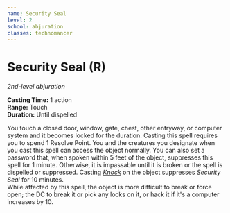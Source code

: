 ```yaml
---
name: Security Seal
level: 2
school: abjuration
classes: technomancer
---
```


# Security Seal (R) 
_2nd-level abjuration_ 

**Casting Time:** 1 action   
**Range:** Touch   
**Duration:** Until dispelled 

You touch a closed door, window, gate, chest, other entryway, or computer system and it becomes locked for the duration. Casting this spell requires you to spend 1 Resolve Point. You and the creatures you designate when you cast this spell can access the object normally. You can also set a password that, when spoken within 5 feet of the object, suppresses this spell for 1 minute. Otherwise, it is impassable until it is broken or the spell is dispelled or suppressed. Casting [_Knock_](knock.md) on the object suppresses _Security Seal_ for 10 minutes.    
While affected by this spell, the object is more difficult to break or force open; the DC to break it or pick any locks on it, or hack it if it's a computer increases by 10. 